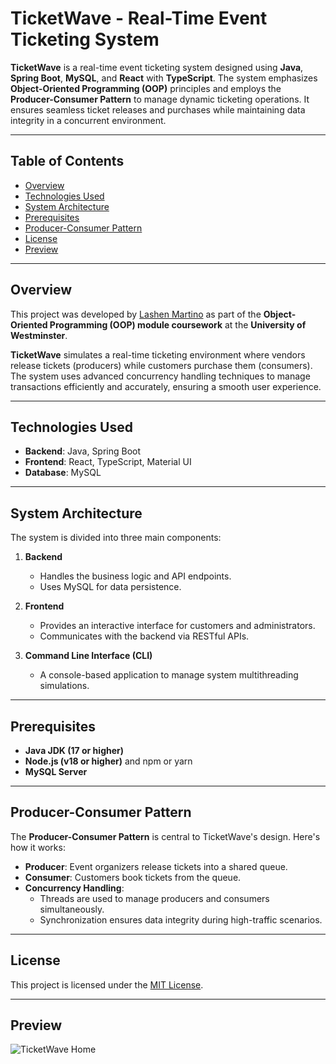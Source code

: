 # TicketWave - Real-Time Event Ticketing System

**TicketWave** is a real-time event ticketing system designed using **Java**, **Spring Boot**, **MySQL**, and **React** with **TypeScript**. The system emphasizes **Object-Oriented Programming (OOP)** principles and employs the **Producer-Consumer Pattern** to manage dynamic ticketing operations. It ensures seamless ticket releases and purchases while maintaining data integrity in a concurrent environment.

---

## Table of Contents

- [Overview](#overview)
- [Technologies Used](#technologies-used)
- [System Architecture](#system-architecture)
- [Prerequisites](#prerequisites)
- [Producer-Consumer Pattern](#producer-consumer-pattern)
- [License](#license)
- [Preview](#preview)

---

## Overview

This project was developed by [Lashen Martino](https://github.com/Lashen1227) as part of the **Object-Oriented Programming (OOP) module coursework** at the **University of Westminster**.

**TicketWave** simulates a real-time ticketing environment where vendors release tickets (producers) while customers purchase them (consumers). The system uses advanced concurrency handling techniques to manage transactions efficiently and accurately, ensuring a smooth user experience.

---

## Technologies Used

- **Backend**: Java, Spring Boot
- **Frontend**: React, TypeScript, Material UI
- **Database**: MySQL

---

## System Architecture

The system is divided into three main components:

1. **Backend**  
   - Handles the business logic and API endpoints.
   - Uses MySQL for data persistence.

2. **Frontend**  
   - Provides an interactive interface for customers and administrators.
   - Communicates with the backend via RESTful APIs.

3. **Command Line Interface (CLI)**  
   - A console-based application to manage system multithreading simulations.

---

## Prerequisites

- **Java JDK (17 or higher)**
- **Node.js (v18 or higher)** and npm or yarn
- **MySQL Server**

---

## Producer-Consumer Pattern

The **Producer-Consumer Pattern** is central to TicketWave's design. Here's how it works:

- **Producer**: Event organizers release tickets into a shared queue.
- **Consumer**: Customers book tickets from the queue.
- **Concurrency Handling**:
  - Threads are used to manage producers and consumers simultaneously.
  - Synchronization ensures data integrity during high-traffic scenarios.

---

## License

This project is licensed under the [MIT License](LICENSE).

---

## Preview

![TicketWave Home](https://github.com/user-attachments/assets/e6cfc209-c3e7-4530-9911-1611f25e11c7)

